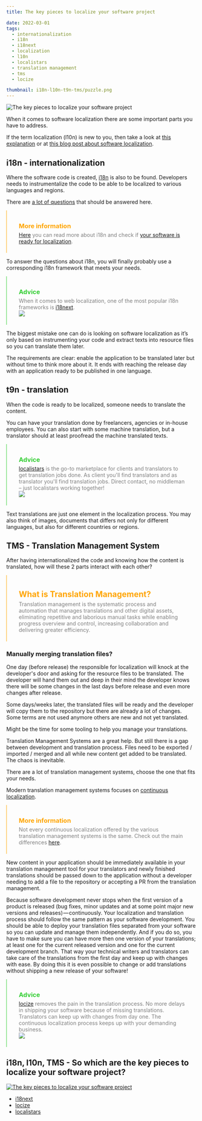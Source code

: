 ```yaml
---
title: The key pieces to localize your software project

date: 2022-03-01
tags:
  - internationalization
  - i18n
  - i18next
  - localization
  - l10n
  - localistars
  - translation management
  - tms
  - locize

thumbnail: i18n-l10n-t9n-tms/puzzle.png
---
```


![](puzzle.png "The key pieces to localize your software project")

When it comes to software localization there are some important parts you have to address.

If the term localization (l10n) is new to you, then take a look at [this explanation](../localization/) or at [this blog post about software localization](../what-is-software-localization/).


## i18n - internationalization <a name="i18n"></a>

Where the software code is created, [i18n](../what-is-i18n/) is also to be found. Developers needs to instrumentalize the code to be able to be localized to various languages and regions.

There are [a lot of questions](../is-your-software-ready-for-localization/) that should be answered here.

<div style="border-left: 0.5px solid orange;padding: 0.5rem 2rem">
  <h3 style="color:orange; margin-bottom: 0px;">More information</h3>
  <p style="color:grey; margin-top: 5px;"><a href="../what-is-i18n/" title="What is i18n?">Here</a> you can read more about i18n and check if <a href="../is-your-software-ready-for-localization/" title="Is your software ready for localization?">your software is ready for localization</a>.</p>
</div>

To answer the questions about i18n, you will finally probably use a corresponding i18n framework that meets your needs.

<div style="border-left: 0.5px solid limegreen;padding: 0.5rem 2rem">
  <h3 style="color:limegreen; margin-bottom: 0px;">Advice</h3>
  <p style="color:grey; margin-top: 5px;">When it comes to web localization, one of the most popular i18n frameworks is <a href="https://www.i18next.com" title="i18next - The best i18n frameworks for JavaScript">i18next</a>.
  <br />
  <a href="https://www.i18next.com" title="i18next - The best i18n frameworks for JavaScript">
    <img src="i18next-logo.png" />
  </a>
  </p>
</div>


The biggest mistake one can do is looking on software localization as it’s only based on instrumenting your code and extract texts into resource files so you can translate them later.

The requirements are clear: enable the application to be translated later but without time to think more about it. It ends with reaching the release day with an application ready to be published in one language.


## t9n - translation <a name="t9n"></a>

When the code is ready to be localized, someone needs to translate the content.

You can have your translation done by freelancers, agencies or in-house employees. You can also start with some machine translation, but a translator should at least proofread the machine translated texts.

<div style="border-left: 0.5px solid limegreen;padding: 0.5rem 2rem">
  <h3 style="color:limegreen; margin-bottom: 0px;">Advice</h3>
  <p style="color:grey; margin-top: 5px;"><a href="https://www.localistars.com" title="localistars - The Translation Marketplace that connects clients with translators">localistars</a> is the go-to marketplace for clients and translators to get translation jobs done.
  As client you'll find translators and as translator you'll find translation jobs. Direct contact, no middleman – just localistars working together!
  <br />
  <a href="https://www.localistars.com" title="localistars - The Translation Marketplace that connects clients with translators">
    <img src="localistars-logo.svg" />
  </a>
  </p>
</div>

Text translations are just one element in the localization process. You may also think of images, documents that differs not only for different languages, but also for different countries or regions.


## TMS - Translation Management System <a name="tms"></a>

After having internationalized the code and knowing how the content is translated, how will these 2 parts interact with each other?

<div style="border-left: 0.5px solid orange;padding: 0.5rem 2rem">
  <h2 style="color:orange; margin-bottom: 0px;">What is Translation Management?</h2>
  <p style="color:grey; margin-top: 5px;">Translation management is the systematic process and automation that manages translations and other digital assets, eliminating repetitive and laborious manual tasks while enabling progress overview and control, increasing collaboration and delivering greater efficiency.</p>
</div>

### Manually merging translation files?

One day (before release) the responsible for localization will knock at the developer's door and asking for the resource files to be translated. The developer will hand them out and deep in their mind the developer knows there will be some changes in the last days before release and even more changes after release.

Some days/weeks later, the translated files will be ready and the developer will copy them to the repository but there are already a lot of changes. Some terms are not used anymore others are new and not yet translated.

Might be the time for some tooling to help you manage your translations.

Translation Management Systems are a great help. But still there is a gap between development and translation process. Files need to be exported / imported / merged and all while new content get added to be translated. The chaos is inevitable.

There are a lot of translation management systems, choose the one that fits your needs.

Modern translation management systems focuses on [continuous localization](../modern-continuous-localization/).

<div style="border-left: 0.5px solid orange;padding: 0.5rem 2rem">
  <h3 style="color:orange; margin-bottom: 0px;">More information</h3>
  <p style="color:grey; margin-top: 5px;">Not every continuous localization offered by the various translation management systems is the same. Check out the main differences <a href="../modern-continuous-localization/" title="Continuous Localization vs. Continuous Localization">here</a>.</p>
</div>

New content in your application should be immediately available in your translation management tool for your translators and newly finished translations should be passed down to the application without a developer needing to add a file to the repository or accepting a PR from the translation management.

Because software development never stops when the first version of a product is released (bug fixes, minor updates and at some point major new versions and releases) — continuously. Your localization and translation process should follow the same pattern as your software development. You should be able to deploy your translation files separated from your software so you can update and manage them independently. And if you do so, you have to make sure you can have more then one version of your translations; at least one for the current released version and one for the current development branch. That way your technical writers and translators can take care of the translations from the first day and keep up with changes with ease. By doing this it is even possible to change or add translations without shipping a new release of your software!

<div style="border-left: 0.5px solid limegreen;padding: 0.5rem 2rem">
  <h3 style="color:limegreen; margin-bottom: 0px;">Advice</h3>
  <p style="color:grey; margin-top: 5px;"><a href="https://www.locize.com" title="locize - Bridging the gap between translation and development">locize</a> removes the pain in the translation process. No more delays in shipping your software because of missing translations. Translators can keep up with changes from day one. The continuous localization process keeps up with your demanding business.
  <br />
  <a href="https://www.locize.com" title="locize - Bridging the gap between translation and development">
    <img src="locize-logo.png" />
  </a>
  </p>
</div>


## i18n, l10n, TMS - So which are the key pieces to localize your software project?

[![](puzzle_specific.png "The key pieces to localize your software project")](https://www.localistars.com/ecosystem/)

- [i18next](https://www.i18next.com)
- [locize](https://www.locize.com)
- [localistars](https://www.localistars.com)
